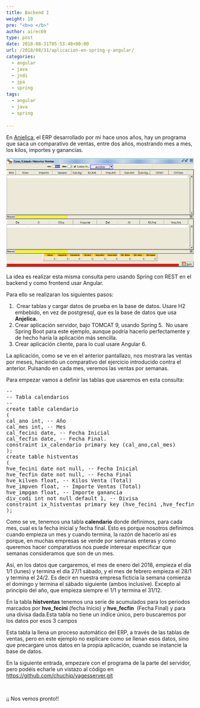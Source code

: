 ```yaml
---
title: Backend I
weight: 10
pre: "<b>o </b>"
author: airec69
type: post
date: 2018-08-31T05:53:48+00:00
url: /2018/08/31/aplicacion-en-spring-y-angular/
categories:
  - angular
  - java
  - jndi
  - jpa
  - spring
tags:
  - angular
  - java
  - spring

---
```

En <a href="http://anjelica.sf.net" target="_blank" rel="noopener">Anjelica</a>, el ERP desarrollado por mi hace unos años, hay un programa que saca un comparativo de ventas, entre dos años, mostrando mes a mes, los kilos, importes y ganancias.

![](/img/2018/08/cohive.png)

La idea es realizar esta misma consulta pero usando Spring con REST en el backend y como frontend usar Angular.

Para ello se realizaran los siguientes pasos:

  1.  Crear tablas y cargar datos de prueba en la base de datos. Usare H2 embebido, en vez de postgresql, que es la base de datos que usa **Anjelica.**
  2. Crear aplicación servidor, bajo TOMCAT 9, usando Spring 5.  No usare Spring Boot para este ejemplo, aunque podría hacerlo perfectamente y de hecho haría la aplicación más sencilla.
  3. Crear aplicación cliente, para lo cual usare Angular 6.

La aplicación, como se ve en el anterior pantallazo, nos mostrara las ventas por meses, haciendo un comparativo del ejercicio introducido contra el anterior. Pulsando en cada mes, veremos las ventas por semanas.

Para empezar vamos a definir las tablas que usaremos en esta consulta:

<pre>--
-- Tabla calendarios
--
create table calendario
(
cal_ano int, -- Año
cal_mes int, -- Mes
cal_fecini date, -- Fecha Inicial
cal_fecfin date, -- Fecha Final.
constraint ix_calendario primary key (cal_ano,cal_mes)
);
create table histventas
(
hve_fecini date not null, -- Fecha Inicial
hve_fecfin date not null, -- Fecha Final
hve_kilven float, -- Kilos Venta (Total)
hve_impven float, -- Importe Ventas (Total)
hve_impgan float, -- Importe ganancia
div_codi int not null default 1, -- Divisa
constraint ix_histventas primary key (hve_fecini ,hve_fecfin,div_codi  )
);</pre>

Como se ve, tenemos una tabla **calendario** donde definimos, para cada mes, cual es la fecha inicial y fecha final. Esto es porque nosotros definimos cuando empieza un mes y cuando termina, la razón de hacerlo así es porque, en muchas empresas se vende por semanas enteras y como queremos hacer comparativos nos puede interesar especificar que semanas consideramos que son de un mes.

Así, en los datos que cargaremos, el mes de enero del 2018, empieza el día 1/1 (lunes) y termina el día 27/1 sábado, y el mes de febrero empieza el 28/1 y termina el 24/2. Es decir en nuestra empresa ficticia la semana comienza el domingo y termina el sábado siguiente (ambos inclusive). Excepto al principio del año, que empieza siempre el 1/1 y termina el 31/12.

En la tabla **histventas** tenemos una serie de acumulados para los periodos marcados por **hve_fecini** (fecha Inicio) y **hve_fecfin**  (Fecha Final) y para una divisa dada.Esta tabla no tiene un indice único, pero buscaremos por los datos por esos 3 campos

Esta tabla la llena un proceso automático del ERP, a través de las tablas de ventas, pero en este ejemplo no explicare como se llenan esos datos, sino que precargare unos datos en la propia aplicación, cuando se instancie la base de datos.

En la siguiente entrada, empezare con el programa de la parte del servidor, pero podéis echarle un vistazo al código en <a href="https://github.com/chuchip/yagesserver.git" target="_blank" rel="noopener">https://github.com/chuchip/yagesserver.git</a>

&nbsp;

¡¡ Nos vemos pronto!!

&nbsp;

&nbsp;

&nbsp;